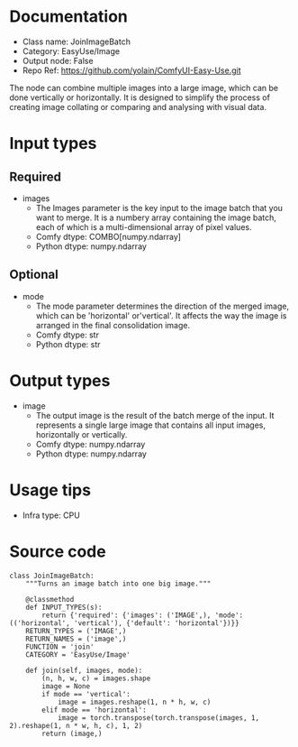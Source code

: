 # Documentation
- Class name: JoinImageBatch
- Category: EasyUse/Image
- Output node: False
- Repo Ref: https://github.com/yolain/ComfyUI-Easy-Use.git

The node can combine multiple images into a large image, which can be done vertically or horizontally. It is designed to simplify the process of creating image collating or comparing and analysing with visual data.

# Input types
## Required
- images
    - The Images parameter is the key input to the image batch that you want to merge. It is a numbery array containing the image batch, each of which is a multi-dimensional array of pixel values.
    - Comfy dtype: COMBO[numpy.ndarray]
    - Python dtype: numpy.ndarray
## Optional
- mode
    - The mode parameter determines the direction of the merged image, which can be 'horizontal' or'vertical'. It affects the way the image is arranged in the final consolidation image.
    - Comfy dtype: str
    - Python dtype: str

# Output types
- image
    - The output image is the result of the batch merge of the input. It represents a single large image that contains all input images, horizontally or vertically.
    - Comfy dtype: numpy.ndarray
    - Python dtype: numpy.ndarray

# Usage tips
- Infra type: CPU

# Source code
```
class JoinImageBatch:
    """Turns an image batch into one big image."""

    @classmethod
    def INPUT_TYPES(s):
        return {'required': {'images': ('IMAGE',), 'mode': (('horizontal', 'vertical'), {'default': 'horizontal'})}}
    RETURN_TYPES = ('IMAGE',)
    RETURN_NAMES = ('image',)
    FUNCTION = 'join'
    CATEGORY = 'EasyUse/Image'

    def join(self, images, mode):
        (n, h, w, c) = images.shape
        image = None
        if mode == 'vertical':
            image = images.reshape(1, n * h, w, c)
        elif mode == 'horizontal':
            image = torch.transpose(torch.transpose(images, 1, 2).reshape(1, n * w, h, c), 1, 2)
        return (image,)
```